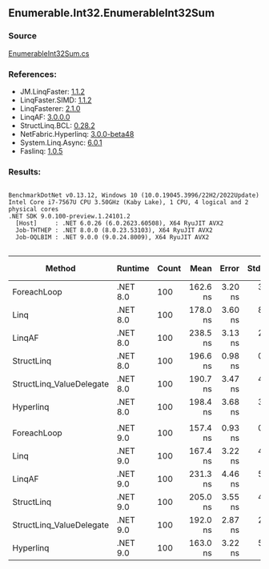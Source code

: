 ﻿## Enumerable.Int32.EnumerableInt32Sum

### Source
[EnumerableInt32Sum.cs](../LinqBenchmarks/Enumerable/Int32/EnumerableInt32Sum.cs)

### References:
- JM.LinqFaster: [1.1.2](https://www.nuget.org/packages/JM.LinqFaster/1.1.2)
- LinqFaster.SIMD: [1.1.2](https://www.nuget.org/packages/LinqFaster.SIMD/1.0.3)
- LinqFasterer: [2.1.0](https://www.nuget.org/packages/LinqFasterer/2.1.0)
- LinqAF: [3.0.0.0](https://www.nuget.org/packages/LinqAF/3.0.0.0)
- StructLinq.BCL: [0.28.2](https://www.nuget.org/packages/StructLinq/0.28.2)
- NetFabric.Hyperlinq: [3.0.0-beta48](https://www.nuget.org/packages/NetFabric.Hyperlinq/3.0.0-beta48)
- System.Linq.Async: [6.0.1](https://www.nuget.org/packages/System.Linq.Async/6.0.1)
- Faslinq: [1.0.5](https://www.nuget.org/packages/Faslinq/1.0.5)

### Results:
```

BenchmarkDotNet v0.13.12, Windows 10 (10.0.19045.3996/22H2/2022Update)
Intel Core i7-7567U CPU 3.50GHz (Kaby Lake), 1 CPU, 4 logical and 2 physical cores
.NET SDK 9.0.100-preview.1.24101.2
  [Host]     : .NET 6.0.26 (6.0.2623.60508), X64 RyuJIT AVX2
  Job-THTHEP : .NET 8.0.0 (8.0.23.53103), X64 RyuJIT AVX2
  Job-OQLBIM : .NET 9.0.0 (9.0.24.8009), X64 RyuJIT AVX2


```
| Method                   | Runtime  | Count | Mean     | Error   | StdDev  | Median   | Ratio        | RatioSD | Gen0   | Allocated | Alloc Ratio |
|------------------------- |--------- |------ |---------:|--------:|--------:|---------:|-------------:|--------:|-------:|----------:|------------:|
| ForeachLoop              | .NET 8.0 | 100   | 162.6 ns | 3.20 ns | 3.55 ns | 161.0 ns |     baseline |         | 0.0153 |      32 B |             |
| Linq                     | .NET 8.0 | 100   | 178.0 ns | 3.60 ns | 8.95 ns | 173.2 ns | 1.11x slower |   0.07x | 0.0153 |      32 B |  1.00x more |
| LinqAF                   | .NET 8.0 | 100   | 238.5 ns | 3.13 ns | 2.61 ns | 237.5 ns | 1.46x slower |   0.03x | 0.0153 |      32 B |  1.00x more |
| StructLinq               | .NET 8.0 | 100   | 196.6 ns | 0.98 ns | 0.92 ns | 196.2 ns | 1.21x slower |   0.02x | 0.0267 |      56 B |  1.75x more |
| StructLinq_ValueDelegate | .NET 8.0 | 100   | 190.7 ns | 3.47 ns | 4.39 ns | 188.8 ns | 1.18x slower |   0.04x | 0.0153 |      32 B |  1.00x more |
| Hyperlinq                | .NET 8.0 | 100   | 198.4 ns | 3.68 ns | 3.26 ns | 196.9 ns | 1.22x slower |   0.03x | 0.0153 |      32 B |  1.00x more |
|                          |          |       |          |         |         |          |              |         |        |           |             |
| ForeachLoop              | .NET 9.0 | 100   | 157.4 ns | 0.93 ns | 0.78 ns | 157.2 ns |     baseline |         | 0.0153 |      32 B |             |
| Linq                     | .NET 9.0 | 100   | 167.4 ns | 3.22 ns | 4.82 ns | 165.4 ns | 1.06x slower |   0.03x | 0.0153 |      32 B |  1.00x more |
| LinqAF                   | .NET 9.0 | 100   | 231.3 ns | 4.46 ns | 5.96 ns | 229.3 ns | 1.47x slower |   0.04x | 0.0153 |      32 B |  1.00x more |
| StructLinq               | .NET 9.0 | 100   | 205.0 ns | 3.55 ns | 4.86 ns | 202.8 ns | 1.30x slower |   0.03x | 0.0267 |      56 B |  1.75x more |
| StructLinq_ValueDelegate | .NET 9.0 | 100   | 192.0 ns | 2.87 ns | 2.40 ns | 190.9 ns | 1.22x slower |   0.02x | 0.0153 |      32 B |  1.00x more |
| Hyperlinq                | .NET 9.0 | 100   | 163.0 ns | 3.22 ns | 5.21 ns | 160.2 ns | 1.05x slower |   0.04x | 0.0153 |      32 B |  1.00x more |
